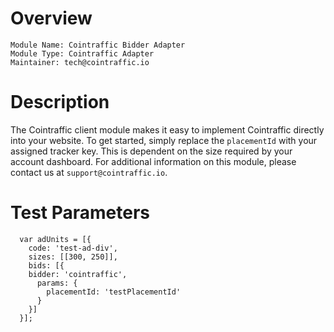 # Overview

```
Module Name: Cointraffic Bidder Adapter
Module Type: Cointraffic Adapter
Maintainer: tech@cointraffic.io
```

# Description
The Cointraffic client module makes it easy to implement Cointraffic directly into your website. To get started, simply replace the ``placementId`` with your assigned tracker key. This is dependent on the size required by your account dashboard. For additional information on this module, please contact us at ``support@cointraffic.io``.

# Test Parameters
```
  var adUnits = [{
    code: 'test-ad-div',
    sizes: [[300, 250]],
    bids: [{
    bidder: 'cointraffic',
      params: { 
        placementId: 'testPlacementId'
      }
    }]
  }];
```
